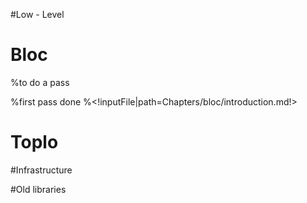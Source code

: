 
#Low - Level 
<!inputFile|path=Chapters/Alexandrie/alexandrie.md!>
<!inputFile|path=Chapters/Alexandrie/text_harfbuzz.md!>

# Bloc
%to do a pass
<!inputFile|path=Chapters/bloc/introduction.md!>

%first pass done
%<!inputFile|path=Chapters/bloc/introduction.md!>
<!inputFile|path=Chapters/bloc/bloc.md!>
<!inputFile|path=Chapters/bloc/text.md!>
<!inputFile|path=Chapters/bloc/layout.md!>
<!inputFile|path=Chapters/bloc/events.md!>
<!inputFile|path=Chapters/bloc/animation.md!>

# Toplo
<!inputFile|path=Chapters/toplo/widget_creation.md!>
<!inputFile|path=Chapters/toplo/stylesheet.md!>


#Infrastructure
<!inputFile|path=Chapters/graphicsfoundation/bitmapFormDisplay.md!>


#Old libraries

<!inputFile|path=Chapters/Athens/Athens.md!>